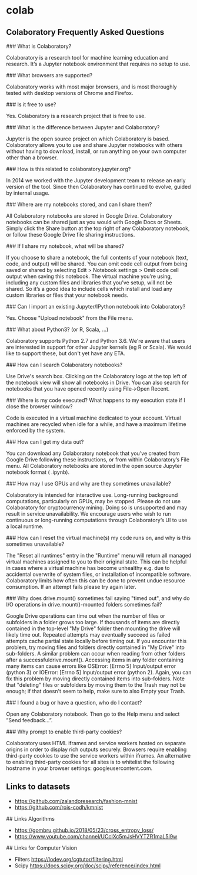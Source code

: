 # colab

## Colaboratory Frequently Asked Questions


### What is Colaboratory?

Colaboratory is a research tool for machine learning education and research. It’s a Jupyter notebook environment that requires no setup to use.


### What browsers are supported?

Colaboratory works with most major browsers, and is most thoroughly tested with desktop versions of Chrome and Firefox.

### Is it free to use?

Yes. Colaboratory is a research project that is free to use.

### What is the difference between Jupyter and Colaboratory?

Jupyter is the open source project on which Colaboratory is based. Colaboratory allows you to use and share Jupyter notebooks with others without having to download, install, or run anything on your own computer other than a browser.

### How is this related to colaboratory.jupyter.org?

In 2014 we worked with the Jupyter development team to release an early version of the tool. Since then Colaboratory has continued to evolve, guided by internal usage.

### Where are my notebooks stored, and can I share them?

All Colaboratory notebooks are stored in Google Drive. Colaboratory notebooks can be shared just as you would with Google Docs or Sheets. Simply click the Share button at the top right of any Colaboratory notebook, or follow these Google Drive file sharing instructions.

### If I share my notebook, what will be shared?

If you choose to share a notebook, the full contents of your notebook (text, code, and output) will be shared. You can omit code cell output from being saved or shared by selecting Edit > Notebook settings > Omit code cell output when saving this notebook. The virtual machine you’re using, including any custom files and libraries that you’ve setup, will not be shared. So it’s a good idea to include cells which install and load any custom libraries or files that your notebook needs.

### Can I import an existing Jupyter/IPython notebook into Colaboratory?

Yes. Choose "Upload notebook" from the File menu.

### What about Python3? (or R, Scala, ...)

Colaboratory supports Python 2.7 and Python 3.6. We're aware that users are interested in support for other Jupyter kernels (eg R or Scala). We would like to support these, but don't yet have any ETA.

### How can I search Colaboratory notebooks?

Use Drive's search box. Clicking on the Colaboratory logo at the top left of the notebook view will show all notebooks in Drive. You can also search for notebooks that you have opened recently using File->Open Recent.

### Where is my code executed? What happens to my execution state if I close the browser window?

Code is executed in a virtual machine dedicated to your account. Virtual machines are recycled when idle for a while, and have a maximum lifetime enforced by the system.

### How can I get my data out?

You can download any Colaboratory notebook that you’ve created from Google Drive following these instructions, or from within Colaboratory’s File menu. All Colaboratory notebooks are stored in the open source Jupyter notebook format ( .ipynb).

### How may I use GPUs and why are they sometimes unavailable?

Colaboratory is intended for interactive use. Long-running background computations, particularly on GPUs, may be stopped. Please do not use Colaboratory for cryptocurrency mining. Doing so is unsupported and may result in service unavailability. We encourage users who wish to run continuous or long-running computations through Colaboratory’s UI to use a local runtime.

### How can I reset the virtual machine(s) my code runs on, and why is this sometimes unavailable?

The "Reset all runtimes" entry in the "Runtime" menu will return all managed virtual machines assigned to you to their original state. This can be helpful in cases where a virtual machine has become unhealthy e.g. due to accidental overwrite of system files, or installation of incompatible software. Colaboratory limits how often this can be done to prevent undue resource consumption. If an attempt fails please try again later.

### Why does drive.mount() sometimes fail saying "timed out", and why do I/O operations in drive.mount()-mounted folders sometimes fail?

Google Drive operations can time out when the number of files or subfolders in a folder grows too large. If thousands of items are directly contained in the top-level "My Drive" folder then mounting the drive will likely time out. Repeated attempts may eventually succeed as failed attempts cache partial state locally before timing out. If you encounter this problem, try moving files and folders directly contained in "My Drive" into sub-folders. A similar problem can occur when reading from other folders after a successfuldrive.mount(). Accessing items in any folder containing many items can cause errors like OSError: [Errno 5] Input/output error (python 3) or IOError: [Errno 5] Input/output error (python 2). Again, you can fix this problem by moving directly contained items into sub-folders.
Note that "deleting" files or subfolders by moving them to the Trash may not be enough; if that doesn't seem to help, make sure to also Empty your Trash.

### I found a bug or have a question, who do I contact?

Open any Colaboratory notebook. Then go to the Help menu and select ”Send feedback...”.

### Why prompt to enable third-party cookies?

Colaboratory uses HTML iframes and service workers hosted on separate origins in order to display rich outputs securely.
Browsers require enabling third-party cookies to use the service workers within iframes.
An alternative to enabling third-party cookies for all sites is to whitelist the following hostname in your browser settings: googleusercontent.com.


## Links to datasets

- https://github.com/zalandoresearch/fashion-mnist
- https://github.com/rois-codh/kmnist


## Links Algorithms

- https://gombru.github.io/2018/05/23/cross_entropy_loss/
- https://www.youtube.com/channel/UCcIXc5mJsHVYTZR1maL5l9w


## Links for Computer Vision

- Filters https://lodev.org/cgtutor/filtering.html
- Scipy   https://docs.scipy.org/doc/scipy/reference/index.html